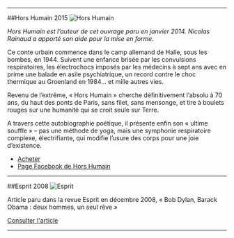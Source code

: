 ***
##Hors Humain
2015
![Hors Humain]({{FILE:hors-humain.jpg}})

*Hors Humain est l’auteur de cet ouvrage paru en janvier 2014. Nicolas Rainaud a apporté son aide pour la mise en forme.*

Ce conte urbain commence dans le camp allemand de Halle, sous les bombes, en 1944. Suivent une enfance brisée par les convulsions respiratoires, les électrochocs imposés par les médecins à sept ans avec en prime une balade en asile psychiatrique, un record contre le choc thermique au Groenland en 1984… et mille autres vies. 

Revenu de l’extrême, « Hors Humain » cherche définitivement l’absolu à 70 ans, du haut des ponts de Paris, sans filet, sans mensonge, et tire à boulets rouges sur une humanité qui se croit seule sur Terre. 

A travers cette autobiographie poétique, il présente enfin son « ultime souffle » – pas une méthode de yoga, mais une symphonie respiratoire complexe, électrifiante, qui modifie l’usure des corps pour une joie d’existence.

- [Acheter](https://www.amazon.fr/Hors-Humain/dp/1494492989/ref=sr_1_2?ie=UTF8&qid=1389440353&sr=8-2&keywords=hors+humain)
- [Page Facebook de Hors Humain](https://www.facebook.com/lehorshumain/?fref=ts)

---

##Esprit
2008
![Esprit]({{FILE:esprit-2008.jpg}})

Article paru dans la revue Esprit en décembre 2008, « Bob Dylan, Barack Obama : deux hommes, un seul rêve »

[Consulter l'article](http://www.esprit.presse.fr/article/rainaud-nicolas/bob-dylan-barack-obama-deux-hommes-un-seul-reve-14708?folder=3)

---